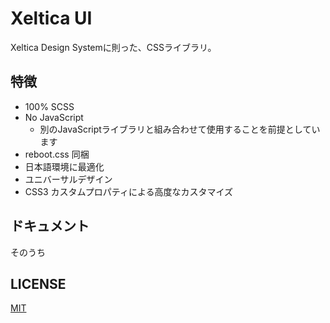 # Xeltica UI

Xeltica Design Systemに則った、CSSライブラリ。

## 特徴

- 100% SCSS
- No JavaScript
  - 別のJavaScriptライブラリと組み合わせて使用することを前提としています
- reboot.css 同梱
- 日本語環境に最適化
- ユニバーサルデザイン
- CSS3 カスタムプロパティによる高度なカスタマイズ

## ドキュメント

そのうち

## LICENSE

[MIT](LICENSE)